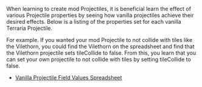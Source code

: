 When learning to create mod Projectiles, it is beneficial learn the effect of various Projectile properties by seeing how vanilla projectiles achieve their desired effects. Below is a listing of the properties set for each vanilla Terraria Projectile. 

For example. If you wanted your mod Projectile to not collide with tiles like the Vilethorn, you could find the Vilethorn on the spreadsheet and find that the Vilethorn projectile sets tileCollide to false. From this, you learn that you can set your own projectile to not collide with tiles by setting tileCollide to false.

- [Vanilla Projectile Field Values Spreadsheet](http://bit.ly/TerrariaVanillaProjectileFieldValues)